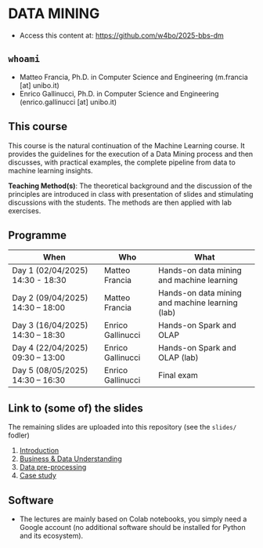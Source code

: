 # DATA MINING

- Access this content at: https://github.com/w4bo/2025-bbs-dm

## `whoami`

- Matteo Francia, Ph.D. in Computer Science and Engineering (m.francia [at] unibo.it)
- Enrico Gallinucci, Ph.D. in Computer Science and Engineering (enrico.gallinucci [at] unibo.it)

## This course

This course is the natural continuation of the Machine Learning course.
It provides the guidelines for the execution of a Data Mining process and then discusses, with practical examples, the complete pipeline from data to machine learning insights.
 
**Teaching Method(s)**: The theoretical background and the discussion of the principles are introduced in class with presentation of slides and stimulating discussions with the students. The methods are then applied with lab exercises.

## Programme

| When | Who | What |
| -    | -   | -    |
| Day 1 (02/04/2025) 14:30 - 18:30 | Matteo Francia | Hands-on data mining and machine learning |
| Day 2 (09/04/2025) 14:30 – 18:00 | Matteo Francia | Hands-on data mining and machine learning (lab) |
| Day 3 (16/04/2025) 14:30 – 18:30 | Enrico Gallinucci | Hands-on Spark and OLAP |
| Day 4 (22/04/2025) 09:30 – 13:00 | Enrico Gallinucci | Hands-on Spark and OLAP (lab) |
| Day 5 (08/05/2025) 14:30 – 16:30 | Enrico Gallinucci | Final exam |

## Link to (some of) the slides

The remaining slides are uploaded into this repository (see the `slides/` fodler)

1. [Introduction](https://w4bo.github.io/AA2425-unibo-mldm/00-introduction-bbs#/title-slide)
2. [Business & Data Understanding](https://w4bo.github.io/AA2425-unibo-mldm/03-dataunderstanding-bbs#/title-slide)
3. [Data pre-processing](https://w4bo.github.io/AA2425-unibo-mldm/04-datapreparation-bbs#/title-slide)
4. [Case study](https://w4bo.github.io/AA2425-unibo-mldm/lab-cimice#/title-slide)

## Software

- The lectures are mainly based on Colab notebooks, you simply need a Google account (no additional software should be installed for Python and its ecosystem).
